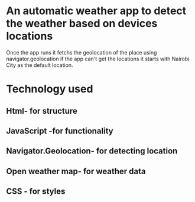 # An automatic weather app to detect the weather based on devices locations
Once the app runs it fetchs the geolocation of the place using navigator.geolocation
if the app can't get the locations it starts with Nairobi City as the default location.

# Technology used
## Html- for structure
## JavaScript -for functionality
## Navigator.Geolocation- for detecting location
## Open weather map- for weather data
## CSS - for styles 
